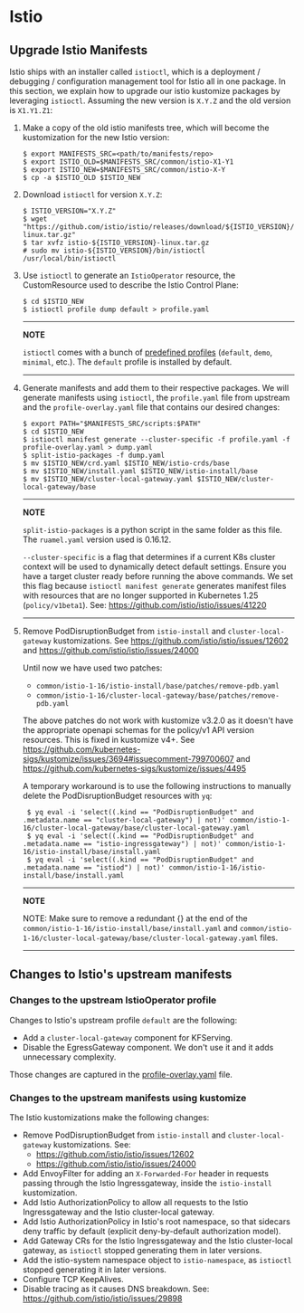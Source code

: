 # Istio

## Upgrade Istio Manifests

Istio ships with an installer called `istioctl`, which is a deployment /
debugging / configuration management tool for Istio all in one package.
In this section, we explain how to upgrade our istio kustomize packages
by leveraging `istioctl`. Assuming the new version is `X.Y.Z` and the
old version is `X1.Y1.Z1`:

1.  Make a copy of the old istio manifests tree, which will become the
    kustomization for the new Istio version:

        $ export MANIFESTS_SRC=<path/to/manifests/repo>
        $ export ISTIO_OLD=$MANIFESTS_SRC/common/istio-X1-Y1
        $ export ISTIO_NEW=$MANIFESTS_SRC/common/istio-X-Y
        $ cp -a $ISTIO_OLD $ISTIO_NEW

2.  Download `istioctl` for version `X.Y.Z`:

        $ ISTIO_VERSION="X.Y.Z"
        $ wget "https://github.com/istio/istio/releases/download/${ISTIO_VERSION}/istio-${ISTIO_VERSION}-linux.tar.gz"
        $ tar xvfz istio-${ISTIO_VERSION}-linux.tar.gz
        # sudo mv istio-${ISTIO_VERSION}/bin/istioctl /usr/local/bin/istioctl

3.  Use `istioctl` to generate an `IstioOperator` resource, the
    CustomResource used to describe the Istio Control Plane:

        $ cd $ISTIO_NEW
        $ istioctl profile dump default > profile.yaml

    ---
    **NOTE**

    `istioctl` comes with a bunch of [predefined
    profiles](https://istio.io/v1.9/docs/setup/additional-setup/config-profiles/)
    (`default`, `demo`, `minimal`, etc.). The `default` profile is installed by default.

    ---

4.  Generate manifests and add them to their respective packages. We
    will generate manifests using `istioctl`, the
    `profile.yaml` file from upstream and the
    `profile-overlay.yaml` file that contains our desired
    changes:

        $ export PATH="$MANIFESTS_SRC/scripts:$PATH"
        $ cd $ISTIO_NEW
        $ istioctl manifest generate --cluster-specific -f profile.yaml -f profile-overlay.yaml > dump.yaml
        $ split-istio-packages -f dump.yaml
        $ mv $ISTIO_NEW/crd.yaml $ISTIO_NEW/istio-crds/base
        $ mv $ISTIO_NEW/install.yaml $ISTIO_NEW/istio-install/base
        $ mv $ISTIO_NEW/cluster-local-gateway.yaml $ISTIO_NEW/cluster-local-gateway/base

    ---
    **NOTE**

    `split-istio-packages` is a python script in the same folder as this file.
    The `ruamel.yaml` version used is 0.16.12.

    `--cluster-specific` is a flag that determines if a current K8s cluster context will be used to dynamically 
    detect default settings. Ensure you have a target cluster ready before running the above commands. 
    We set this flag because `istioctl manifest generate` generates manifest files with resources that are no 
    longer supported in Kubernetes 1.25 (`policy/v1beta1`). See: https://github.com/istio/istio/issues/41220

    ---

5. Remove PodDisruptionBudget from `istio-install` and `cluster-local-gateway` kustomizations. 
   See https://github.com/istio/istio/issues/12602 and https://github.com/istio/istio/issues/24000

   Until now we have used two patches:
   - `common/istio-1-16/istio-install/base/patches/remove-pdb.yaml`
   - `common/istio-1-16/cluster-local-gateway/base/patches/remove-pdb.yaml`
   
   The above patches do not work with kustomize v3.2.0 as it doesn't have the appropriate 
   openapi schemas for the policy/v1 API version resources. This is fixed in kustomize v4+. 
   See https://github.com/kubernetes-sigs/kustomize/issues/3694#issuecomment-799700607 and
   https://github.com/kubernetes-sigs/kustomize/issues/4495
   
   A temporary workaround is to use the following instructions to manually delete the PodDisruptionBudget resources with `yq`: 
        
        $ yq eval -i 'select((.kind == "PodDisruptionBudget" and .metadata.name == "cluster-local-gateway") | not)' common/istio-1-16/cluster-local-gateway/base/cluster-local-gateway.yaml
        $ yq eval -i 'select((.kind == "PodDisruptionBudget" and .metadata.name == "istio-ingressgateway") | not)' common/istio-1-16/istio-install/base/install.yaml
        $ yq eval -i 'select((.kind == "PodDisruptionBudget" and .metadata.name == "istiod") | not)' common/istio-1-16/istio-install/base/install.yaml
        
   ---
   **NOTE**
   
   NOTE: Make sure to remove a redundant {} at the end of the `common/istio-1-16/istio-install/base/install.yaml` and `common/istio-1-16/cluster-local-gateway/base/cluster-local-gateway.yaml` files.
   
   ---

## Changes to Istio's upstream manifests

### Changes to the upstream IstioOperator profile

Changes to Istio's upstream profile `default` are the following:

-   Add a `cluster-local-gateway` component for KFServing.
-   Disable the EgressGateway component. We don't use it and it adds
    unnecessary complexity.

Those changes are captured in the [profile-overlay.yaml](profile-overlay.yaml)
file.

### Changes to the upstream manifests using kustomize

The Istio kustomizations make the following changes:

- Remove PodDisruptionBudget from `istio-install` and `cluster-local-gateway` kustomizations. See:
    - https://github.com/istio/istio/issues/12602
    - https://github.com/istio/istio/issues/24000
- Add EnvoyFilter for adding an `X-Forwarded-For` header in requests passing through the Istio Ingressgateway, inside the `istio-install` kustomization.
- Add Istio AuthorizationPolicy to allow all requests to the Istio Ingressgateway and the Istio cluster-local gateway.
- Add Istio AuthorizationPolicy in Istio's root namespace, so that sidecars deny traffic by default (explicit deny-by-default authorization model).
- Add Gateway CRs for the Istio Ingressgateway and the Istio cluster-local gateway, as `istioctl` stopped generating them in later versions.
- Add the istio-system namespace object to `istio-namespace`, as `istioctl` stopped generating it in later versions.
- Configure TCP KeepAlives.
- Disable tracing as it causes DNS breakdown. See:
  https://github.com/istio/istio/issues/29898

